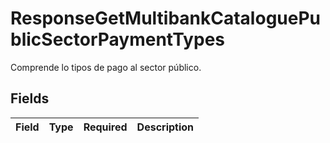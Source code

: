 # ResponseGetMultibankCataloguePublicSectorPaymentTypes

Comprende lo tipos de pago al sector público.


## Fields

| Field       | Type        | Required    | Description |
| ----------- | ----------- | ----------- | ----------- |